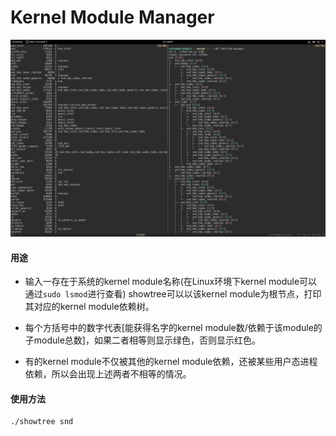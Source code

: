 # Kernel Module Manager

![](../image/showtree.png)

#### 用途

* 输入一存在于系统的kernel module名称(在Linux环境下kernel module可以通过```sudo lsmod```进行查看)
showtree可以以该kernel module为根节点，打印其对应的kernel module依赖树。

* 每个方括号中的数字代表[能获得名字的kernel module数/依赖于该module的子module总数]，如果二者相等则显示绿色，否则显示红色。

* 有的kernel module不仅被其他的kernel module依赖，还被某些用户态进程依赖，所以会出现上述两者不相等的情况。

#### 使用方法

```
./showtree snd
```
